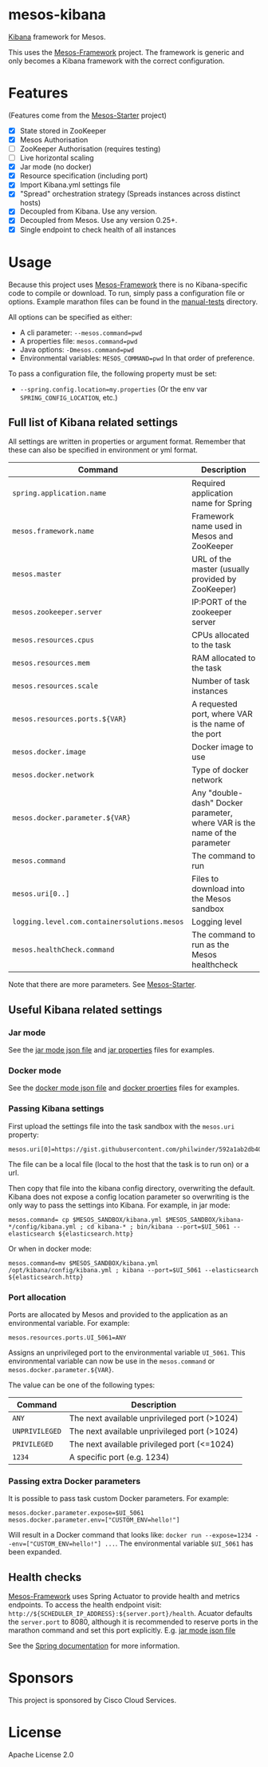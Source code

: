 # mesos-kibana

[Kibana](https://www.elastic.co/products/kibana) framework for Mesos.

This uses the [Mesos-Framework](https://github.com/ContainerSolutions/mesosframework) project. The framework is generic and only becomes a Kibana framework with the correct configuration.

# Features
(Features come from the [Mesos-Starter](https://github.com/ContainerSolutions/mesos-starter) project)

- [x] State stored in ZooKeeper
- [x] Mesos Authorisation
- [ ] ZooKeeper Authorisation (requires testing)
- [ ] Live horizontal scaling
- [x] Jar mode (no docker)
- [x] Resource specification (including port)
- [x] Import Kibana.yml settings file
- [x] "Spread" orchestration strategy (Spreads instances across distinct hosts)
- [x] Decoupled from Kibana. Use any version.
- [x] Decoupled from Mesos. Use any version 0.25+.
- [x] Single endpoint to check health of all instances

# Usage
Because this project uses [Mesos-Framework](https://github.com/ContainerSolutions/mesosframework) there is no Kibana-specific code to compile or download. To run, simply pass a configuration file or options. Example marathon files can be found in the [manual-tests](./manual-tests) directory.

All options can be specified as either:
- A cli parameter: `--mesos.command=pwd`
- A properties file: `mesos.command=pwd`
- Java options: `-Dmesos.command=pwd`
- Environmental variables: `MESOS_COMMAND=pwd`
In that order of preference.

To pass a configuration file, the following property must be set:
- `--spring.config.location=my.properties` (Or the env var `SPRING_CONFIG_LOCATION`, etc.)

## Full list of Kibana related settings
All settings are written in properties or argument format. Remember that these can also be specified in environment or yml format.

| Command | Description |
| --- | --- |
| `spring.application.name` | Required application name for Spring |
| `mesos.framework.name` | Framework name used in Mesos and ZooKeeper |
| `mesos.master` | URL of the master (usually provided by ZooKeeper) |
| `mesos.zookeeper.server` | IP:PORT of the zookeeper server |
| `mesos.resources.cpus` | CPUs allocated to the task |
| `mesos.resources.mem` | RAM allocated to the task |
| `mesos.resources.scale` | Number of task instances |
| `mesos.resources.ports.${VAR}` | A requested port, where VAR is the name of the port |
| `mesos.docker.image` | Docker image to use |
| `mesos.docker.network` | Type of docker network |
| `mesos.docker.parameter.${VAR}` | Any "double-dash" Docker parameter, where VAR is the name of the parameter |
| `mesos.command` | The command to run |
| `mesos.uri[0..]` | Files to download into the Mesos sandbox |
| `logging.level.com.containersolutions.mesos` | Logging level |
| `mesos.healthCheck.command` | The command to run as the Mesos healthcheck |

Note that there are more parameters. See [Mesos-Starter](https://github.com/ContainerSolutions/mesos-starter).

## Useful Kibana related settings
### Jar mode
See the [jar mode json file](./manual-tests/marathon-jar.json) and [jar properties](./docs/examples/jar.properties) files for examples.
### Docker mode
See the [docker mode json file](./manual-tests/marathon-docker.json) and [docker proerties](./docs/examples/docker.properties) files for examples.
### Passing Kibana settings
First upload the settings file into the task sandbox with the `mesos.uri` property:
```
mesos.uri[0]=https://gist.githubusercontent.com/philwinder/592a1ab2db40431c1b08/raw/kibana.yml
```
The file can be a local file (local to the host that the task is to run on) or a url.

Then copy that file into the kibana config directory, overwriting the default. Kibana does not expose a config location parameter so overwriting is the only way to pass the settings into Kibana. For example, in jar mode:
```
mesos.command= cp $MESOS_SANDBOX/kibana.yml $MESOS_SANDBOX/kibana-*/config/kibana.yml ; cd kibana-* ; bin/kibana --port=$UI_5061 --elasticsearch ${elasticsearch.http}
```
Or when in docker mode:
```
mesos.command=mv $MESOS_SANDBOX/kibana.yml /opt/kibana/config/kibana.yml ; kibana --port=$UI_5061 --elasticsearch ${elasticsearch.http}
```
### Port allocation
Ports are allocated by Mesos and provided to the application as an environmental variable. For example:
```
mesos.resources.ports.UI_5061=ANY
```
Assigns an unprivileged port to the environmental variable `UI_5061`. This environmental variable can now be use in the `mesos.command` or `mesos.docker.parameter.${VAR}`.

The value can be one of the following types:

| Command | Description |
| --- | --- |
| `ANY` | The next available unprivileged port (>1024) |
| `UNPRIVILEGED` | The next available unprivileged port (>1024) |
| `PRIVILEGED` | The next available privileged port (<=1024) |
| `1234` | A specific port (e.g. 1234) |

### Passing extra Docker parameters
It is possible to pass task custom Docker parameters. For example:
```
mesos.docker.parameter.expose=$UI_5061
mesos.docker.parameter.env=["CUSTOM_ENV=hello!"]
```
Will result in a Docker command that looks like: `docker run --expose=1234 --env=["CUSTOM_ENV=hello!"] ...`. The environmental variable `$UI_5061` has been expanded.
## Health checks
[Mesos-Framework](https://github.com/ContainerSolutions/mesosframework) uses Spring Actuator to provide health and metrics endpoints. To access the health endpoint visit: `http://${SCHEDULER_IP_ADDRESS}:${server.port}/health`. Acuator defaults the `server.port` to 8080, although it is recommended to reserve ports in the marathon command and set this port explicitly. E.g. [jar mode json file](./manual-tests/marathon-jar.json)

See the [Spring documentation](http://docs.spring.io/spring-boot/docs/current-SNAPSHOT/reference/htmlsingle/#production-ready-endpoints) for more information.


# Sponsors
This project is sponsored by Cisco Cloud Services.

# License
Apache License 2.0
